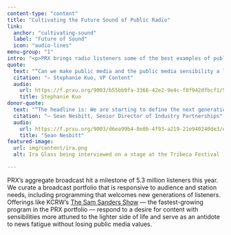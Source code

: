 ```yaml
---
content-type: "content"
title: "Cultivating the Future Sound of Public Radio"
link:
  anchor: "cultivating-sound"
  label: "Future of Sound"
  icon: "audio-lines"
menu-group: "1"
intro: "<p>PRX brings radio listeners some of the best examples of public media storytelling, from the thoughtful perspectives of The World’s international journalism, to the definitional sound of This American Life — which celebrated its 30th anniversary with a Tribeca Festival gala in June. In just this year, investigative reporting from Reveal was a winner of the Ambie Awards, Webby Awards, Healthcare Journalism Awards, DuPont-Columbia Awards, Investigative Reporters and Editors Awards, National Magazine Award and a finalist for the Pulitzer Prize. In fact, PRX has distributed half of the winners of the Pulitzers for audio reporting since audio became a category. The PRX roster is award-winning and foundational. We are also expanding its sound to meet the future of public radio.</p>"
quote:
  text: "“Can we make public media and the public media sensibility a little edgier and a little bit more contemporary and a little bit more in tune with the zeitgeist? And so, what, what do millennials as a generation want then? What do Gen Z as a generation want? Not what do age groups want? What do generations as cultural markers want? The future of public media doesn't have to sound exactly the same. It needs to uphold the same values, but it doesn't have to sound the same.”"
  citation: "— Stephanie Kuo, VP Content"
  audio:
    url: https://f.prxu.org/9003/b55bb9fa-3366-42e2-9e4c-f8f942dfbcf1/51bcf4a2-0261-4a35-ae85-a29877089722.mp3
    title: Stephanie Kuo
donor-quote:
  text: "“The headline is: We are starting to define the next generation of audio on public radio. We are shaping the sound and the style and the talent that will become the future pillars of public radio. We have this new crop of talent that we're growing and that has been one of our big achievements this year.”"
  citation: "— Sean Nesbitt, Senior Director of Industry Partnerships"
  audio:
    url: https://f.prxu.org/9003/d6ea99b4-8e0b-4f93-a219-21e940240de3/e5840f53-5bd2-4cf8-b231-4b100d073e37.mp3
    title: "Sean Nesbitt"
featured-image:
  url: img/content/ira.png
  alt: Ira Glass being interviewed on a stage at the Tribeca Festival

---
```


PRX’s aggregate broadcast hit a milestone of 5.3 million listeners this year. We curate a broadcast portfolio that is responsive to audience and station needs, including programming that welcomes new generations of listeners. Offerings like KCRW’s [The Sam Sanders Show](https://www.kcrw.com/culture/shows/the-sam-sanders-show) — the fastest-growing program in the PRX portfolio — respond to a desire for content with sensibilities more attuned to the lighter side of life and serve as an antidote to news fatigue without losing public media values.
